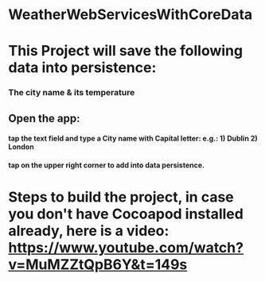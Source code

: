 # WeatherWebServicesWithCoreData

# This Project will save the following data into persistence:
   ### The city name & its temperature
   
## Open the app:
   #### tap the text field and type a City name with Capital letter: e.g.: 1) Dublin 2) London
   #### tap on the upper right corner to add into data persistence.


# Steps to build the project, in case you don't have Cocoapod installed already, here is a video: https://www.youtube.com/watch?v=MuMZZtQpB6Y&t=149s


